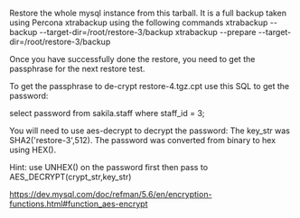 Restore the whole mysql instance from this tarball. 
It is a full backup taken using Percona xtrabackup using the following commands
xtrabackup --backup --target-dir=/root/restore-3/backup
xtrabackup --prepare --target-dir=/root/restore-3/backup

Once you have successfully done the restore, you need to get the passphrase for the next restore test.

To get the passphrase to de-crypt restore-4.tgz.cpt use this SQL to get the password:

select password from sakila.staff where staff_id = 3;

You will need to use aes-decrypt to decrypt the password:
The key_str was SHA2('restore-3',512).
The password was converted from binary to hex using HEX().

Hint: use UNHEX() on the password first then pass to AES_DECRYPT(crypt_str,key_str)

https://dev.mysql.com/doc/refman/5.6/en/encryption-functions.html#function_aes-encrypt
